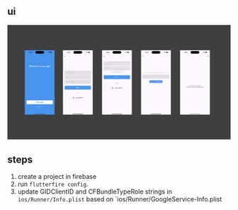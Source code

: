## ui

![image](image.png)


## steps

1. create a project in firebase
2. run `flutterfire config`.
3. update GIDClientID and CFBundleTypeRole strings in `ios/Runner/Info.plist` based on `ios/Runner/GoogleService-Info.plist
